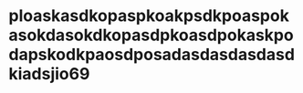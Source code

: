 # ploaskasdkopaspkoakpsdkpoaspokasokdasokdkopasdpkoasdpokaskpodapskodkpaosdposadasdasdasdasdkiadsjio69